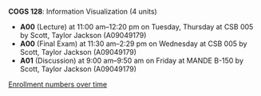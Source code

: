 **COGS 128**: Information Visualization (4 units)

- **A00** (Lecture) at 11:00 am–12:20 pm on Tuesday, Thursday at CSB 005 by Scott, Taylor Jackson (A09049179)
- **A00** (Final Exam) at 11:30 am–2:29 pm on Wednesday at CSB 005 by Scott, Taylor Jackson (A09049179)
- **A01** (Discussion) at 9:00 am–9:50 am on Friday at MANDE B-150 by Scott, Taylor Jackson (A09049179)

[Enrollment numbers over time](./COGS128.tsv)

